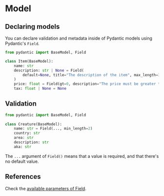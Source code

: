 # Model

## Declaring models

You can declare validation and metadata inside of Pydantic models using Pydantic's `Field`.

```py
from pydantic import BaseModel, Field

class Item(BaseModel):
    name: str
    description: str | None = Field(
        default=None, title="The description of the item", max_length=300
    )
    price: float = Field(gt=0, description="The price must be greater than zero")
    tax: float | None = None
```

## Validation

```py
from pydantic import BaseModel, Field
 
class Creature(BaseModel):
    name: str = Field(..., min_length=2)
    country: str
    area: str
    description: str
    aka: str
```

The `...` argument of `Field()` means that a value is required, and that there's no default value.


## References

Check the [available parameters of Field](https://docs.pydantic.dev/latest/api/fields/).